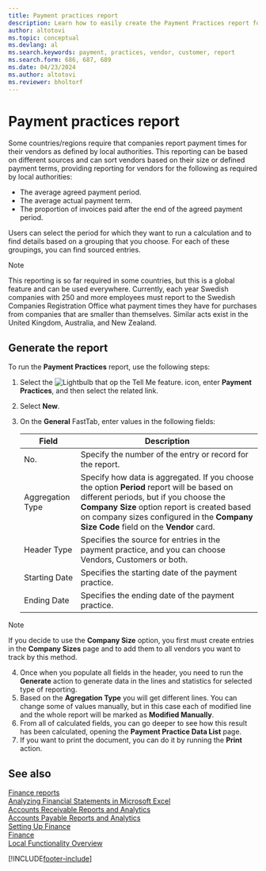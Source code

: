 ```yaml
---
title: Payment practices report
description: Learn how to easily create the Payment Practices report for vendors and customers. 
author: altotovi
ms.topic: conceptual
ms.devlang: al
ms.search.keywords: payment, practices, vendor, customer, report
ms.search.form: 686, 687, 689 
ms.date: 04/23/2024
ms.author: altotovi
ms.reviewer: bholtorf
--- 
```


# Payment practices report  

Some countries/regions require that companies report payment times for their vendors as defined by local authorities. This reporting can be based on different sources and can sort vendors based on their size or defined payment terms, providing reporting for vendors for the following as required by local authorities:  

- The average agreed payment period.  
- The average actual payment term.   
- The proportion of invoices paid after the end of the agreed payment period. 

Users can select the period for which they want to run a calculation and to find details based on a grouping that you choose. For each of these groupings, you can find sourced entries. 

> [!NOTE]
> This reporting is so far required in some countries, but this is a global feature and can be used everywhere. Currently, each year Swedish companies with 250 and more employees must report to the Swedish Companies Registration Office what payment times they have for purchases from companies that are smaller than themselves. Similar acts exist in the United Kingdom, Australia, and New Zealand.  

## Generate the report 

To run the **Payment Practices** report, use the following steps:

1. Select the ![Lightbulb that op the Tell Me feature.](media/ui-search/search_small.png "Tell me what you want to do") icon, enter **Payment Practices**, and then select the related link. 
2. Select **New**.
3. On the **General** FastTab, enter values in the following fields:

   | Field | Description |
   |---------|-----------------------------------|
   | No. | Specify the number of the entry or record for the report. |
   | Aggregation Type | Specify how data is aggregated. If you choose the option **Period** report will be based on different periods, but if you choose the **Company Size** option report is created based on company sizes configured in the **Company Size Code** field on the **Vendor** card. |
   | Header Type | Specifies the source for entries in the payment practice, and you can choose Vendors, Customers or both. |
   | Starting Date | Specifies the starting date of the payment practice. |
   | Ending Date | Specifies the ending date of the payment practice. |

> [!NOTE]
> If you decide to use the **Company Size** option, you first must create entries in the **Company Sizes** page and to add them to all vendors you want to track by this method.

4. Once when you populate all fields in the header, you need to run the **Generate** action to generate data in the lines and statistics for selected type of reporting.
5. Based on the **Agregation Type** you will get different lines. You can change some of values manually, but in this case each of modified line and the whole report will be marked as **Modified Manually**.
6. From all of calculated fields, you can go deeper to see how this result has been calculated, opening the **Payment Practice Data List** page.
7. If you want to print the document, you can do it by running the **Print** action.

## See also

[Finance reports](finance-reports.md)  
[Analyzing Financial Statements in Microsoft Excel](finance-analyze-excel.md)  
[Accounts Receivable Reports and Analytics](receivables-reports.md)  
[Accounts Payable Reports and Analytics](payables-reports.md)  
[Setting Up Finance](finance-setup-finance.md)  
[Finance](finance.md)  
[Local Functionality Overview](about-localization.md)  

[!INCLUDE[footer-include](includes/footer-banner.md)]
